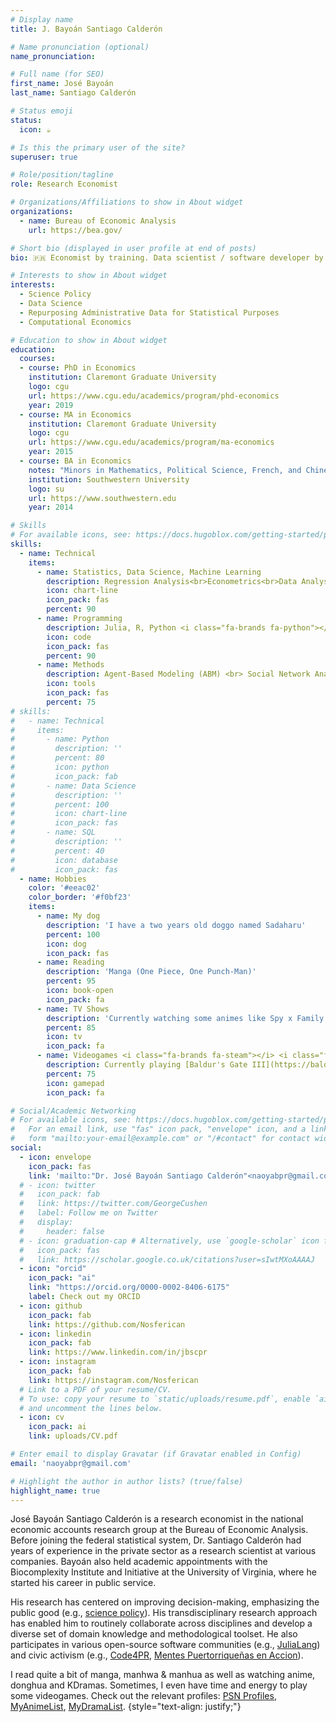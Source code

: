```yaml
---
# Display name
title: J. Bayoán Santiago Calderón

# Name pronunciation (optional)
name_pronunciation:

# Full name (for SEO)
first_name: José Bayoán
last_name: Santiago Calderón

# Status emoji
status:
  icon: ☕️

# Is this the primary user of the site?
superuser: true

# Role/position/tagline
role: Research Economist

# Organizations/Affiliations to show in About widget
organizations:
  - name: Bureau of Economic Analysis
    url: https://bea.gov/

# Short bio (displayed in user profile at end of posts)
bio: 🇵🇷 Economist by training. Data scientist / software developer by accident.

# Interests to show in About widget
interests:
  - Science Policy
  - Data Science
  - Repurposing Administrative Data for Statistical Purposes
  - Computational Economics

# Education to show in About widget
education:
  courses:
  - course: PhD in Economics
    institution: Claremont Graduate University
    logo: cgu
    url: https://www.cgu.edu/academics/program/phd-economics
    year: 2019
  - course: MA in Economics
    institution: Claremont Graduate University
    logo: cgu
    url: https://www.cgu.edu/academics/program/ma-economics
    year: 2015
  - course: BA in Economics
    notes: "Minors in Mathematics, Political Science, French, and Chinese<br> Semesters abroad in Shanghai, China and Paris, France"
    institution: Southwestern University
    logo: su
    url: https://www.southwestern.edu
    year: 2014

# Skills
# For available icons, see: https://docs.hugoblox.com/getting-started/page-builder/#icons
skills:
  - name: Technical
    items:
      - name: Statistics, Data Science, Machine Learning
        description: Regression Analysis<br>Econometrics<br>Data Analysis
        icon: chart-line
        icon_pack: fas
        percent: 90
      - name: Programming
        description: Julia, R, Python <i class="fa-brands fa-python"></i>, SQL <i class="fa-solid fa-database"></i>, Git <i class="fa-solid fa-code-branch"></i>, Linux <i class="fa-brands fa-linux"></i> <br> Scientific Computing, Software Development <br> High-Performance Computing <i class="fa-solid fa-server"></i>, Cloud Computing <i class="fa-solid fa-cloud"></i>
        icon: code
        icon_pack: fas
        percent: 90
      - name: Methods
        description: Agent-Based Modeling (ABM) <br> Social Network Analysis <br> Geographic Information Systems (GIS) <br> Text Mining, Natural Language Processing (NLP)
        icon: tools
        icon_pack: fas
        percent: 75
# skills:
#   - name: Technical
#     items:
#       - name: Python
#         description: ''
#         percent: 80
#         icon: python
#         icon_pack: fab
#       - name: Data Science
#         description: ''
#         percent: 100
#         icon: chart-line
#         icon_pack: fas
#       - name: SQL
#         description: ''
#         percent: 40
#         icon: database
#         icon_pack: fas
  - name: Hobbies
    color: '#eeac02'
    color_border: '#f0bf23'
    items:
      - name: My dog
        description: 'I have a two years old doggo named Sadaharu'
        percent: 100
        icon: dog
        icon_pack: fas
      - name: Reading
        description: 'Manga (One Piece, One Punch-Man)'
        percent: 95
        icon: book-open
        icon_pack: fa
      - name: TV Shows
        description: 'Currently watching some animes like Spy x Family and a bunch of isekais'
        percent: 85
        icon: tv
        icon_pack: fa
      - name: Videogames <i class="fa-brands fa-steam"></i> <i class="fa-brands fa-playstation"></i>
        description: Currently playing [Baldur's Gate III](https://baldursgate3.game/) and [Stellaris](https://www.paradoxinteractive.com/games/stellaris/about)
        percent: 75
        icon: gamepad
        icon_pack: fa

# Social/Academic Networking
# For available icons, see: https://docs.hugoblox.com/getting-started/page-builder/#icons
#   For an email link, use "fas" icon pack, "envelope" icon, and a link in the
#   form "mailto:your-email@example.com" or "/#contact" for contact widget.
social:
  - icon: envelope
    icon_pack: fas
    link: 'mailto:"Dr. José Bayoán Santiago Calderón"<naoyabpr@gmail.com>' # '/#contact'
  # - icon: twitter
  #   icon_pack: fab
  #   link: https://twitter.com/GeorgeCushen
  #   label: Follow me on Twitter
  #   display:
  #     header: false
  # - icon: graduation-cap # Alternatively, use `google-scholar` icon from `ai` icon pack
  #   icon_pack: fas
  #   link: https://scholar.google.co.uk/citations?user=sIwtMXoAAAAJ
  - icon: "orcid"
    icon_pack: "ai"
    link: "https://orcid.org/0000-0002-8406-6175"
    label: Check out my ORCID
  - icon: github
    icon_pack: fab
    link: https://github.com/Nosferican
  - icon: linkedin
    icon_pack: fab
    link: https://www.linkedin.com/in/jbscpr
  - icon: instagram
    icon_pack: fab
    link: https://instagram.com/Nosferican
  # Link to a PDF of your resume/CV.
  # To use: copy your resume to `static/uploads/resume.pdf`, enable `ai` icons in `params.yaml`,
  # and uncomment the lines below.
  - icon: cv
    icon_pack: ai
    link: uploads/CV.pdf

# Enter email to display Gravatar (if Gravatar enabled in Config)
email: 'naoyabpr@gmail.com'

# Highlight the author in author lists? (true/false)
highlight_name: true
---
```


José Bayoán Santiago Calderón is a research economist in the national economic accounts research group at the Bureau of Economic Analysis.
Before joining the federal statistical system, Dr. Santiago Calderón had years of experience in the private sector as a research scientist at various companies.
Bayoán also held academic appointments with the Biocomplexity Institute and Initiative at the University of Virginia, where he started his career in public service.

His research has centered on improving decision-making, emphasizing the public good (e.g., [science policy](https://en.wikipedia.org/wiki/Science_policy)).
His transdisciplinary research approach has enabled him to routinely collaborate across disciplines and develop a diverse set of domain knowledge and methodological toolset.
He also participates in various open-source software communities (e.g., [JuliaLang](https://julialang.org/community)) and civic activism (e.g., [Code4PR](http://code4puertorico.org), [Mentes Puertorriqueñas en Accion](https://en.mentesenaccion.org/)).

I read quite a bit of manga, manhwa & manhua as well as watching anime, donghua and KDramas. Sometimes, I even have time and energy to play some videogames. Check out the relevant profiles: [PSN Profiles](https://psnprofiles.com/Nosferican21), [MyAnimeList](https://myanimelist.net/profile/Nosferican), [MyDramaList](https://mydramalist.com/dramalist/Nosferican).
{style="text-align: justify;"}
